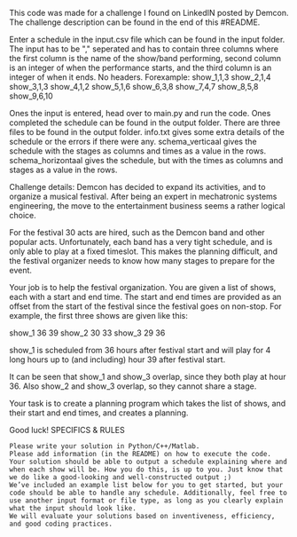 This code was made for a challenge I found on LinkedIN posted by Demcon. The challenge description can be found in the end of this #README.

Enter a schedule in the input.csv file which can be found in the input folder.
The input has to be "," seperated and has to contain three columns where the first column is the name of the show/band performing, second column is an integer of when the performance starts, and the third column is an integer of when it ends.
No headers. Forexample:
show_1,1,3
show_2,1,4
show_3,1,3
show_4,1,2
show_5,1,6
show_6,3,8
show_7,4,7
show_8,5,8
show_9,6,10

Ones the input is entered, head over to main.py and run the code. Ones completed the schedule can be found in the output folder.
There are three files to be found in the output folder.
info.txt gives some extra details of the schedule or the errors if there were any.
schema_verticaal gives the schedule with the stages as columns and times as a value in the rows.
schema_horizontaal gives the schedule, but with the times as columns and stages as a value in the rows.




Challenge details:
Demcon has decided to expand its activities, and to organize a musical festival. After being an expert in mechatronic systems engineering, the move to the entertainment business seems a rather logical choice.

For the festival 30 acts are hired, such as the Demcon band and other popular acts. Unfortunately, each band has a very tight schedule, and is only able to play at a fixed timeslot. This makes the planning difficult, and the festival organizer needs to know how many stages to prepare for the event.

Your job is to help the festival organization. You are given a list of shows, each with a start and end time. The start and end times are provided as an offset from the start of the festival since the festival goes on non-stop. For example, the first three shows are given like this:

show_1 36 39
show_2 30 33
show_3 29 36

show_1 is scheduled from 36 hours after festival start and will play for 4 long hours up to (and including) hour 39 after festival start.

It can be seen that show_1 and show_3 overlap, since they both play at hour 36. Also show_2 and show_3 overlap, so they cannot share a stage.

Your task is to create a planning program which takes the list of shows, and their start and end times, and creates a planning.

Good luck!
SPECIFICS & RULES

    Please write your solution in Python/C++/Matlab.
    Please add information (in the README) on how to execute the code.
    Your solution should be able to output a schedule explaining where and when each show will be. How you do this, is up to you. Just know that we do like a good-looking and well-constructed output ;)
    We’ve included an example list below for you to get started, but your code should be able to handle any schedule. Additionally, feel free to use another input format or file type, as long as you clearly explain what the input should look like.
    We will evaluate your solutions based on inventiveness, efficiency, and good coding practices.
